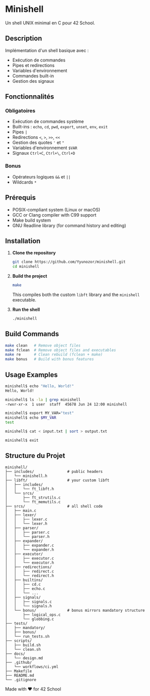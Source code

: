 # Minishell

Un shell UNIX minimal en C pour 42 School.

## Description

Implémentation d'un shell basique avec :
- Exécution de commandes
- Pipes et redirections
- Variables d'environnement
- Commandes built-in
- Gestion des signaux

## Fonctionnalités

### Obligatoires

- Exécution de commandes système
- Built-ins : `echo`, `cd`, `pwd`, `export`, `unset`, `env`, `exit`
- Pipes `|`
- Redirections `<`, `>`, `>>`, `<<`
- Gestion des quotes `'` et `"`
- Variables d'environnement `$VAR`
- Signaux `Ctrl+C`, `Ctrl+\`, `Ctrl+D`

### Bonus

- Opérateurs logiques `&&` et `||`
- Wildcards `*`

## Prérequis

- POSIX-compliant system (Linux or macOS)
- GCC or Clang compiler with C99 support
- Make build system
- GNU Readline library (for command history and editing)

## Installation

1. **Clone the repository**

   ```bash
   git clone https://github.com/Yyunozor/minishell.git
   cd minishell
   ```

2. **Build the project**

   ```bash
   make
   ```

   This compiles both the custom `libft` library and the `minishell` executable.

3. **Run the shell**

   ```bash
   ./minishell
   ```

## Build Commands

```bash
make clean   # Remove object files
make fclean  # Remove object files and executables
make re      # Clean rebuild (fclean + make)
make bonus   # Build with bonus features
```

## Usage Examples

```bash
minishell$ echo "Hello, World!"
Hello, World!

minishell$ ls -la | grep minishell
-rwxr-xr-x  1 user  staff  45678 Jun 24 12:00 minishell

minishell$ export MY_VAR="test"
minishell$ echo $MY_VAR
test

minishell$ cat < input.txt | sort > output.txt

minishell$ exit
```

## Structure du Projet

```text
minishell/
├── includes/               # public headers
│   └── minishell.h
├── libft/                  # your custom libft
│   ├── includes/
│   │   └── ft_libft.h
│   └── srcs/
│       ├── ft_strutils.c
│       └── ft_memutils.c
├── srcs/                   # all shell code
│   ├── main.c
│   ├── lexer/              
│   │   ├── lexer.c
│   │   └── lexer.h
│   ├── parser/             
│   │   ├── parser.c
│   │   └── parser.h
│   ├── expander/           
│   │   ├── expander.c
│   │   └── expander.h
│   ├── executor/           
│   │   ├── executor.c
│   │   └── executor.h
│   ├── redirections/       
│   │   ├── redirect.c
│   │   └── redirect.h
│   ├── builtins/           
│   │   ├── cd.c
│   │   ├── echo.c
│   │   └── ...  
│   ├── signals/            
│   │   ├── signals.c
│   │   └── signals.h
│   └── bonus/              # bonus mirrors mandatory structure
│       ├── logical_ops.c
│       └── globbing.c
├── tests/                  
│   ├── mandatory/          
│   ├── bonus/              
│   └── run_tests.sh        
├── scripts/                
│   ├── build.sh
│   └── clean.sh
├── docs/                   
│   └── design.md
├── .github/                
│   └── workflows/ci.yml
├── Makefile
├── README.md
└── .gitignore
```

Made with ❤️ for 42 School